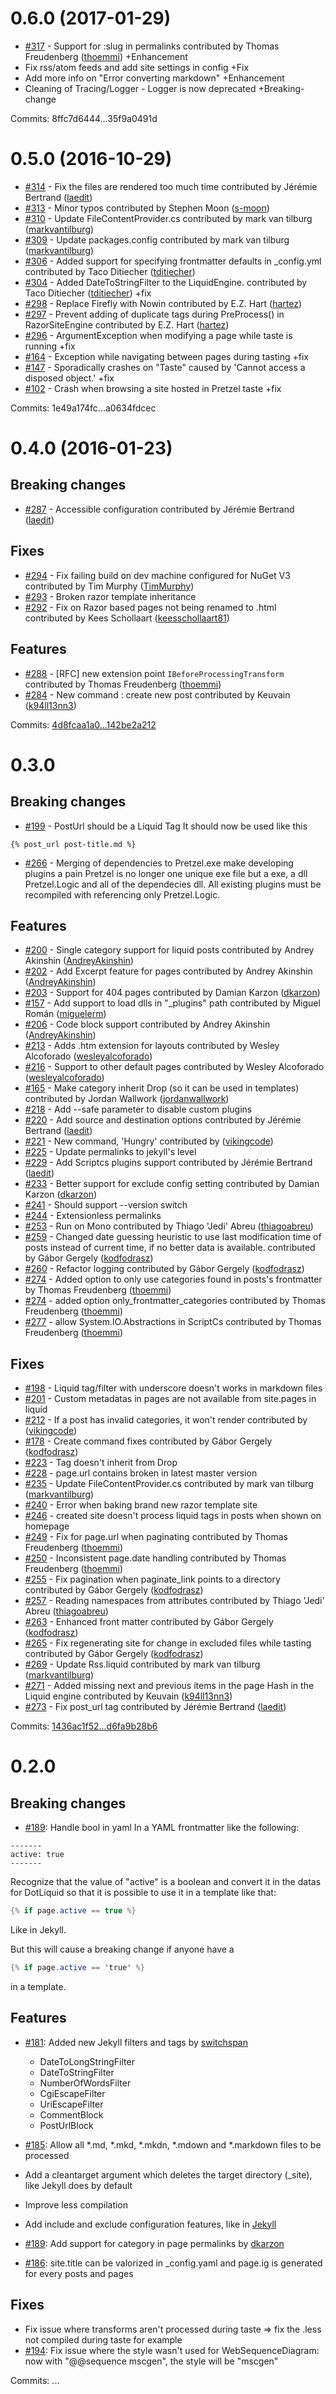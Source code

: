 # 0.6.0 (2017-01-29)

 - [#317](https://github.com/Code52/pretzel/pull/317) - Support for :slug in permalinks contributed by Thomas Freudenberg ([thoemmi](https://github.com/thoemmi)) +Enhancement
 - Fix rss/atom feeds and add site settings in config +Fix
 - Add more info on "Error converting markdown" +Enhancement
 - Cleaning of Tracing/Logger - Logger is now deprecated +Breaking-change

Commits: 8ffc7d6444...35f9a0491d


# 0.5.0 (2016-10-29)

 - [#314](https://github.com/Code52/pretzel/pull/314) - Fix the files are rendered too much time contributed by Jérémie Bertrand ([laedit](https://github.com/laedit))
 - [#313](https://github.com/Code52/pretzel/pull/313) - Minor typos contributed by Stephen Moon ([s-moon](https://github.com/s-moon))
 - [#310](https://github.com/Code52/pretzel/pull/310) - Update FileContentProvider.cs contributed by mark van tilburg ([markvantilburg](https://github.com/markvantilburg))
 - [#309](https://github.com/Code52/pretzel/pull/309) - Update packages.config contributed by mark van tilburg ([markvantilburg](https://github.com/markvantilburg))
 - [#306](https://github.com/Code52/pretzel/pull/306) - Added support for specifying frontmatter defaults in _config.yml contributed by Taco Ditiecher ([tditiecher](https://github.com/tditiecher))
 - [#304](https://github.com/Code52/pretzel/pull/304) - Added DateToStringFilter to the LiquidEngine. contributed by Taco Ditiecher ([tditiecher](https://github.com/tditiecher)) +fix
 - [#298](https://github.com/Code52/pretzel/pull/298) - Replace Firefly with Nowin contributed by E.Z. Hart ([hartez](https://github.com/hartez))
 - [#297](https://github.com/Code52/pretzel/pull/297) - Prevent adding of duplicate tags during PreProcess() in RazorSiteEngine contributed by E.Z. Hart ([hartez](https://github.com/hartez))
 - [#296](https://github.com/Code52/pretzel/issues/296) - ArgumentException when modifying a page while taste is running +fix
 - [#164](https://github.com/Code52/pretzel/issues/164) - Exception while navigating between pages during tasting +fix
 - [#147](https://github.com/Code52/pretzel/issues/147) - Sporadically crashes on "Taste" caused by 'Cannot access a disposed object.' +fix
 - [#102](https://github.com/Code52/pretzel/issues/102) - Crash when browsing a site hosted in Pretzel taste +fix

Commits: 1e49a174fc...a0634fdcec


# 0.4.0 (2016-01-23)

##  Breaking changes
 - [#287](https://github.com/Code52/pretzel/pull/287) - Accessible configuration contributed by Jérémie Bertrand ([laedit](https://github.com/laedit))

## Fixes
 - [#294](https://github.com/Code52/pretzel/pull/294) - Fix failing build on dev machine configured for NuGet V3 contributed by Tim Murphy ([TimMurphy](https://github.com/TimMurphy))
 - [#293](https://github.com/Code52/pretzel/issues/293) - Broken razor template inheritance
 - [#292](https://github.com/Code52/pretzel/pull/292) - Fix on Razor based pages not being renamed to .html contributed by Kees Schollaart ([keesschollaart81](https://github.com/keesschollaart81))


## Features
 - [#288](https://github.com/Code52/pretzel/pull/288) - [RFC] new extension point `IBeforeProcessingTransform` contributed by Thomas Freudenberg ([thoemmi](https://github.com/thoemmi))
 - [#284](https://github.com/Code52/pretzel/pull/284) - New command : create new post contributed by Keuvain ([k94ll13nn3](https://github.com/k94ll13nn3))

Commits: [4d8fcaa1a0...142be2a212](https://github.com/Code52/pretzel/compare/4d8fcaa1a0...142be2a212)


# 0.3.0

## Breaking changes
- [#199](https://github.com/Code52/pretzel/issues/199) - PostUrl should be a Liquid Tag
It should now be used like this
```
{% post_url post-title.md %}
```
- [#266](https://github.com/Code52/pretzel/issues/266) - Merging of dependencies to Pretzel.exe make developing plugins a pain
Pretzel is no longer one unique exe file but a exe, a dll Pretzel.Logic and all of the dependecies dll.
All existing plugins must be recompiled with referencing only Pretzel.Logic.

## Features
- [#200](https://github.com/Code52/pretzel/pull/200) - Single category support for liquid posts contributed by Andrey Akinshin ([AndreyAkinshin](https://github.com/AndreyAkinshin))
- [#202](https://github.com/Code52/pretzel/pull/202) - Add Excerpt feature for pages contributed by Andrey Akinshin ([AndreyAkinshin](https://github.com/AndreyAkinshin))
- [#203](https://github.com/Code52/pretzel/pull/203) - Support for 404 pages contributed by Damian Karzon ([dkarzon](https://github.com/dkarzon))
- [#157](https://github.com/Code52/pretzel/pull/157) - Add support to load dlls in "_plugins" path contributed by Miguel Román ([miguelerm](https://github.com/miguelerm))
- [#206](https://github.com/Code52/pretzel/pull/206) - Code block support contributed by Andrey Akinshin ([AndreyAkinshin](https://github.com/AndreyAkinshin))
- [#213](https://github.com/Code52/pretzel/pull/213) - Adds .htm extension for layouts contributed by Wesley Alcoforado ([wesleyalcoforado](https://github.com/wesleyalcoforado))
- [#216](https://github.com/Code52/pretzel/pull/216) - Support to other default pages contributed by Wesley Alcoforado ([wesleyalcoforado](https://github.com/wesleyalcoforado))
- [#165](https://github.com/Code52/pretzel/pull/165) - Make category inherit Drop (so it can be used in templates) contributed by Jordan Wallwork ([jordanwallwork](https://github.com/jordanwallwork))
- [#218](https://github.com/Code52/pretzel/issues/218) - Add --safe parameter to disable custom plugins
- [#220](https://github.com/Code52/pretzel/pull/220) - Add source and destination options contributed by Jérémie Bertrand ([laedit](https://github.com/laedit))
- [#221](https://github.com/Code52/pretzel/pull/221) - New command, 'Hungry' contributed by ([vikingcode](https://github.com/vikingcode))
- [#225](https://github.com/Code52/pretzel/issues/225) - Update permalinks to jekyll's level
- [#229](https://github.com/Code52/pretzel/pull/229) - Add Scriptcs plugins support contributed by Jérémie Bertrand ([laedit](https://github.com/laedit))
- [#233](https://github.com/Code52/pretzel/pull/233) - Better support for exclude config setting contributed by Damian Karzon ([dkarzon](https://github.com/dkarzon))
- [#241](https://github.com/Code52/pretzel/issues/241) - Should support --version switch
- [#244](https://github.com/Code52/pretzel/issues/244) - Extensionless permalinks
- [#253](https://github.com/Code52/pretzel/pull/253) - Run on Mono contributed by Thiago 'Jedi' Abreu ([thiagoabreu](https://github.com/thiagoabreu))
- [#259](https://github.com/Code52/pretzel/pull/259) - Changed date guessing heuristic to use last modification time of posts instead of current time, if no better data is available. contributed by Gábor Gergely ([kodfodrasz](https://github.com/kodfodrasz))
- [#260](https://github.com/Code52/pretzel/pull/260) - Refactor logging contributed by Gábor Gergely ([kodfodrasz](https://github.com/kodfodrasz))
- [#274](https://github.com/Code52/pretzel/pull/274) - Added option to only use categories found in posts's frontmatter by Thomas Freudenberg ([thoemmi](https://github.com/thoemmi))
- [#274](https://github.com/Code52/pretzel/pull/274) - added option only_frontmatter_categories contributed by Thomas Freudenberg ([thoemmi](https://github.com/thoemmi))
- [#277](https://github.com/Code52/pretzel/pull/277) - allow System.IO.Abstractions in ScriptCs contributed by Thomas Freudenberg ([thoemmi](https://github.com/thoemmi))

## Fixes
- [#198](https://github.com/Code52/pretzel/issues/198) - Liquid tag/filter with underscore doesn't works in markdown files
- [#201](https://github.com/Code52/pretzel/issues/201) - Custom metadatas in pages are not available from site.pages in liquid
- [#212](https://github.com/Code52/pretzel/issues/212) - If a post has invalid categories, it won't render contributed by ([vikingcode](https://github.com/vikingcode))
- [#178](https://github.com/Code52/pretzel/pull/178) - Create command fixes contributed by Gábor Gergely ([kodfodrasz](https://github.com/kodfodrasz))
- [#223](https://github.com/Code52/pretzel/issues/223) - Tag doesn't inherit from Drop
- [#228](https://github.com/Code52/pretzel/issues/228) - page.url contains broken in latest master version
- [#235](https://github.com/Code52/pretzel/pull/235) - Update FileContentProvider.cs contributed by mark van tilburg ([markvantilburg](https://github.com/markvantilburg))
- [#240](https://github.com/Code52/pretzel/issues/240) - Error when baking brand new razor template site
- [#246](https://github.com/Code52/pretzel/issues/246) - created site doesn't process liquid tags in posts when shown on homepage
- [#249](https://github.com/Code52/pretzel/pull/249) - Fix for page.url when paginating contributed by Thomas Freudenberg ([thoemmi](https://github.com/thoemmi))
- [#250](https://github.com/Code52/pretzel/pull/250) - Inconsistent page.date handling contributed by Thomas Freudenberg ([thoemmi](https://github.com/thoemmi))
- [#255](https://github.com/Code52/pretzel/pull/255) - Fix pagination when paginate_link points to a directory contributed by Gábor Gergely ([kodfodrasz](https://github.com/kodfodrasz))
- [#257](https://github.com/Code52/pretzel/pull/257) - Reading namespaces from attributes contributed by Thiago 'Jedi' Abreu ([thiagoabreu](https://github.com/thiagoabreu))
- [#263](https://github.com/Code52/pretzel/pull/263) - Enhanced front matter contributed by Gábor Gergely ([kodfodrasz](https://github.com/kodfodrasz))
- [#265](https://github.com/Code52/pretzel/pull/265) - Fix regenerating site for change in excluded files while tasting contributed by Gábor Gergely ([kodfodrasz](https://github.com/kodfodrasz))
- [#269](https://github.com/Code52/pretzel/pull/269) - Update Rss.liquid contributed by mark van tilburg ([markvantilburg](https://github.com/markvantilburg))
- [#271](https://github.com/Code52/pretzel/pull/271) - Added missing next and previous items in the page Hash in the Liquid engine contributed by Keuvain ([k94ll13nn3](https://github.com/k94ll13nn3))
- [#273](https://github.com/Code52/pretzel/pull/273) - Fix post_url tag contributed by Jérémie Bertrand ([laedit](https://github.com/laedit))

Commits: [1436ac1f52...d6fa9b28b6](https://github.com/Code52/pretzel/compare/1436ac1f52...d6fa9b28b6)


# 0.2.0

## Breaking changes
- [#189](https://github.com/Code52/pretzel/pull/189): Handle bool in yaml
In a YAML frontmatter like the following:
``` text
-------
active: true
-------
``` 
Recognize that the value of "active" is a boolean and convert it in the datas for DotLiquid so that it is possible to use it in a template like that:
```cs
{% if page.active == true %}
```
Like in Jekyll.

But this will cause a breaking change if anyone have a
```cs
{% if page.active == 'true' %}
```
in a template.

## Features
- [#181](https://github.com/Code52/pretzel/pull/181): Added new Jekyll filters and tags by [switchspan](https://github.com/switchspan)
    - DateToLongStringFilter
    - DateToStringFilter
    - NumberOfWordsFilter
    - CgiEscapeFilter
    - UriEscapeFilter
    - CommentBlock
    - PostUrlBlock

- [#185](https://github.com/Code52/pretzel/pull/185): Allow all *.md, *.mkd, *.mkdn, *.mdown and *.markdown files to be processed

- Add a cleantarget argument which deletes the target directory (_site), like Jekyll does by default
- Improve less compilation
- Add include and exclude configuration features, like in [Jekyll](http://jekyllrb.com/docs/configuration/#global-configuration)
- [#189](https://github.com/Code52/pretzel/pull/189): Add support for category in page permalinks by [dkarzon](https://github.com/dkarzon)
- [#186](https://github.com/Code52/pretzel/pull/186): site.title can be valorized in _config.yaml and page.ig is generated for every posts and pages

## Fixes
- Fix issue where transforms aren't processed during taste => fix the .less not compiled during taste for example
- [#194](https://github.com/Code52/pretzel/pull/194): Fix issue where the style wasn't used for WebSequenceDiagram: now with "@@sequence mscgen", the style will be "mscgen"

Commits: ...
